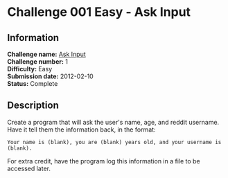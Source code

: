 # Challenge 001 Easy - Ask Input

## Information

**Challenge name:** [Ask Input](http://www.reddit.com/r/dailyprogrammer/comments/pih8x/easy_challenge_1/)  
**Challenge number:** 1  
**Difficulty:** Easy  
**Submission date:** 2012-02-10  
**Status:** Complete

## Description

Create a program that will ask the user's name, age, and reddit username. Have it tell them the
information back, in the format:

    Your name is (blank), you are (blank) years old, and your username is (blank).

For extra credit, have the program log this information in a file to be accessed later.
